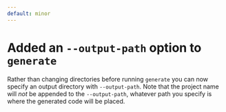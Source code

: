 ```yaml
---
default: minor
---
```


# Added an `--output-path` option to `generate`

Rather than changing directories before running `generate` you can now specify an output directory with `--output-path`.
Note that the project name will _not_ be appended to the `--output-path`, whatever path you specify is where the 
generated code will be placed.
